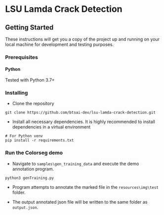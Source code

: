 
# LSU Lamda Crack Detection

## Getting Started

These instructions will get you a copy of the project up and running on your local machine for development and testing purposes.

### Prerequisites

#### Python
Tested with Python 3.7+

### Installing

- Clone the repository
```console
git clone https://github.com/btsai-dev/lsu-lamda-crack-detection.git
```

- Install all necessary dependencies. It is highly recommended to install dependencies in a virtual environment
```console
# For Python venv
pip install -r requirements.txt
```

### Run the Colorseg demo
- Navigate to ```samples\gen_training_data```  and execute the demo annotation program.
```console
python3 genTraining.py
```
- Program attempts to annotate the marked file in the ```resources\img\test``` folder.

- The output annotated json file will be written to the same folder as ```output.json```.

